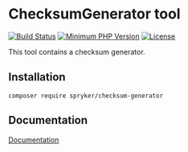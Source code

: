 # ChecksumGenerator tool
[![Build Status](https://travis-ci.org/spryker/checksum-generator.svg?branch=master)](https://travis-ci.org/spryker/checksum-generator)
[![Minimum PHP Version](https://img.shields.io/badge/php-%3E%3D%207.3-8892BF.svg)](https://php.net/)
[![License](https://img.shields.io/github/license/spryker/checksum-generator.svg)](https://github.com/spryker/checksum-generator/)

This tool contains a checksum generator.

## Installation

```
composer require spryker/checksum-generator
```

## Documentation

[Documentation](https://spryker.github.io)
